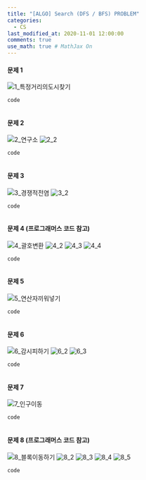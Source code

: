 ```yaml
---
title: "[ALGO] Search (DFS / BFS) PROBLEM"
categories: 
  - CS
last_modified_at: 2020-11-01 12:00:00
comments: true
use_math: true # MathJax On
---
```


#### 문제 1
![1_특정거리의도시찾기](https://user-images.githubusercontent.com/62474292/101734686-02558880-3b04-11eb-8d41-074b8c09821c.JPG)

`code`
```py

```
#### 문제 2
![2_연구소](https://user-images.githubusercontent.com/62474292/101734687-02ee1f00-3b04-11eb-97c1-fc5ee29ed9bb.JPG)
![2_2](https://user-images.githubusercontent.com/62474292/101734694-04b7e280-3b04-11eb-8906-332df8e8fccb.JPG)

`code`
```py

```
#### 문제 3
![3_경쟁적전염](https://user-images.githubusercontent.com/62474292/101734689-0386b580-3b04-11eb-9d43-e79778dda51a.JPG)
![3_2](https://user-images.githubusercontent.com/62474292/101734692-041f4c00-3b04-11eb-9025-0db04c149fdc.JPG)

`code`
```py

```
#### 문제 4 (프로그래머스 코드 참고)
![4_괄호변환](https://user-images.githubusercontent.com/62474292/101734654-f964b700-3b03-11eb-89ee-a45c2bbb2819.JPG)
![4_2](https://user-images.githubusercontent.com/62474292/101734652-f964b700-3b03-11eb-9e0c-afb67ea46c78.JPG)
![4_3](https://user-images.githubusercontent.com/62474292/101734634-f5389980-3b03-11eb-9f71-db1a428e23d3.JPG)
![4_4](https://user-images.githubusercontent.com/62474292/101734699-05507900-3b04-11eb-9640-143c8426dd23.JPG)

`code`
```py

```
#### 문제 5
![5_연산자끼워넣기](https://user-images.githubusercontent.com/62474292/101734683-02558880-3b04-11eb-8f2f-64ea9be5427d.JPG)

`code`
```py

```
#### 문제 6
![6_감시피하기](https://user-images.githubusercontent.com/62474292/101734664-fbc71100-3b03-11eb-8895-9866802ef0d6.JPG)
![6_2](https://user-images.githubusercontent.com/62474292/101734626-f23da900-3b03-11eb-85bf-ec512baa45f5.JPG)
![6_3](https://user-images.githubusercontent.com/62474292/101734691-0386b580-3b04-11eb-8e8c-1843af466178.JPG)

`code`
```py

```
#### 문제 7
![7_인구이동](https://user-images.githubusercontent.com/62474292/101734680-01245b80-3b04-11eb-83a7-0845c3c1e533.JPG)

`code`
```py

```
#### 문제 8 (프로그래머스 코드 참고)
![8_블록이동하기](https://user-images.githubusercontent.com/62474292/101734697-04b7e280-3b04-11eb-9d6b-c22c378c1502.JPG)
![8_2](https://user-images.githubusercontent.com/62474292/101734643-f79af380-3b03-11eb-96a8-fe3d5325758e.JPG)
![8_3](https://user-images.githubusercontent.com/62474292/101734648-f8338a00-3b03-11eb-8991-608b98ddb4a1.JPG)
![8_4](https://user-images.githubusercontent.com/62474292/101734630-f4076c80-3b03-11eb-99cd-0f6a11477fa6.JPG)
![8_5](https://user-images.githubusercontent.com/62474292/101734670-ff5a9800-3b03-11eb-825d-4068842e72c4.JPG)

`code`
```py

```
